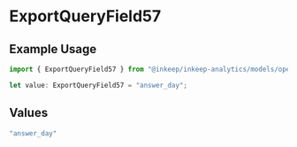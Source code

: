 # ExportQueryField57

## Example Usage

```typescript
import { ExportQueryField57 } from "@inkeep/inkeep-analytics/models/operations";

let value: ExportQueryField57 = "answer_day";
```

## Values

```typescript
"answer_day"
```